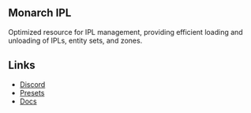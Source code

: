 ## Monarch IPL
Optimized resource for IPL management, providing efficient loading and unloading of IPLs, entity sets, and zones.

## Links
- [Discord](https://discord.gg/WKtk65yBC6)
- [Presets](https://github.com/Monarch-Development/monarch_presets)
- [Docs](https://monarch-development.pages.dev/docs/monarch-resources/mnr_ipl)